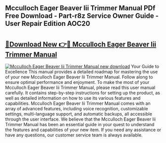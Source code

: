 ## Mcculloch Eager Beaver Iii Trimmer Manual PDf Free Download - Part-r8z Service Owner Guide - User Repair Edition AOC20

# <h2><a href="http://bc53048.oget.top/?id=Mcculloch+Eager+Beaver+Iii+Trimmer+Manual">🔗Download New 👉🔴 Mcculloch Eager Beaver Iii Trimmer Manual</a></h2>

[![Mcculloch Eager Beaver Iii Trimmer Manual new download](https://i.imgur.com/5g1atiW.png)](http://bc53048.oget.top/?id=Mcculloch+Eager+Beaver+Iii+Trimmer+Manual)
Your Guide to Excellence This manual provides a detailed roadmap for mastering the use of your new Mcculloch Eager Beaver Iii Trimmer Manual. Follow along to ensure optimal performance and enjoyment. To make the most of your Mcculloch Eager Beaver Iii Trimmer Manual, please read this user manual carefully. It contains step-by-step instructions for setting up the product, as well as detailed information on how to use its various features and capabilities. Mcculloch Eager Beaver Iii Trimmer Manual comes with an array of advanced features, including voice recognition, customizable settings, multi-language support, and automatic backups, all accessible through the user interface. We believe that the Mcculloch Eager Beaver Iii Trimmer Manual has been an essential guide in your quest to understand the features and capabilities of your new item. If you need any assistance or have any questions, our customer service team is always available.
